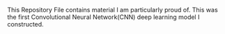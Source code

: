 This Repository File contains material I am particularly proud of. This was the first Convolutional Neural Network(CNN) deep learning model I constructed. 
